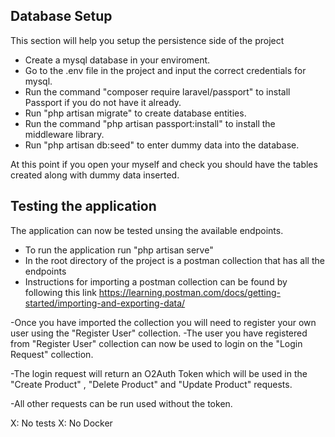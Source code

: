 ## Database Setup

This section will help you setup the persistence side of the project

- Create a mysql database in your enviroment.
- Go to the .env file in the project and input the correct credentials for mysql.
- Run the command "composer require laravel/passport" to install Passport if you do not have it already.
- Run "php artisan migrate" to create database entities.
- Run the command "php artisan passport:install" to install the middleware library.
- Run "php artisan db:seed" to enter dummy data into the database.

At this point if you open your myself and check you should have the tables created along with dummy data inserted.

## Testing the application

The application can now be tested unsing the available endpoints.

- To run the application run "php artisan serve"
- In the root directory of the project is a postman collection that has all the endpoints
- Instructions for importing a postman collection can be found by following this link https://learning.postman.com/docs/getting-started/importing-and-exporting-data/

-Once you have imported the collection you will need to register your own user using the "Register User" collection.
-The user you have registered from "Register User" collection can now be used to login on the "Login Request" collection.

-The login request will return an O2Auth Token which will be used in the "Create Product" , "Delete Product" and "Update Product" requests.

-All other requests can be run used without the token.


X: No tests
X: No Docker



